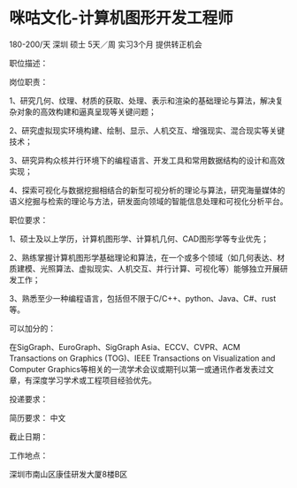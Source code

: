 # 咪咕文化-计算机图形开发工程师

180-200/天 深圳 硕士 5天／周 实习3个月 提供转正机会

职位描述：

岗位职责：



1、研究几何、纹理、材质的获取、处理、表示和渲染的基础理论与算法，解决复杂对象的高效构建和逼真呈现等关键问题；

2、研究虚拟现实环境构建、绘制、显示、人机交互、增强现实、混合现实等关键技术；

3、研究异构众核并行环境下的编程语言、开发工具和常用数据结构的设计和高效实现；

4、探索可视化与数据挖掘相结合的新型可视分析的理论与算法，研究海量媒体的语义挖掘与检索的理论与方法，研发面向领域的智能信息处理和可视化分析平台。





职位要求：

1、硕士及以上学历，计算机图形学、计算机几何、CAD图形学等专业优先；

2、熟练掌握计算机图形学基础理论和算法，在一个或多个领域（如几何表达、材质建模、光照算法、虚拟现实、人机交互、并行计算、可视化等）能够独立开展研发工作；

3、熟悉至少一种编程语言，包括但不限于C/C++、python、Java、C#、rust等。

可以加分的：

在SigGraph、EuroGraph、SigGraph Asia、ECCV、CVPR、ACM Transactions on Graphics (TOG)、IEEE Transactions on Visualization and Computer Graphics等相关的一流学术会议或期刊以第一或通讯作者发表过文章，有深度学习学术或工程项目经验优先。

投递要求：

简历要求： 中文

截止日期：

工作地点：

深圳市南山区康佳研发大厦8楼B区
